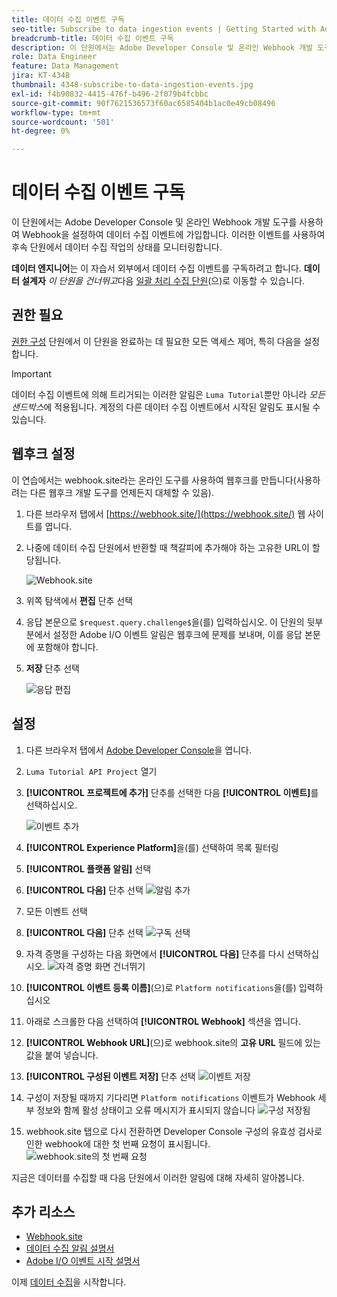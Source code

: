 ```yaml
---
title: 데이터 수집 이벤트 구독
seo-title: Subscribe to data ingestion events | Getting Started with Adobe Experience Platform for Data Architects and Data Engineers
breadcrumb-title: 데이터 수집 이벤트 구독
description: 이 단원에서는 Adobe Developer Console 및 온라인 Webhook 개발 도구를 사용하여 Webhook을 설정하여 데이터 수집 이벤트에 가입합니다. 이러한 이벤트를 사용하여 후속 단원에서 데이터 수집 작업의 상태를 모니터링합니다.
role: Data Engineer
feature: Data Management
jira: KT-4348
thumbnail: 4348-subscribe-to-data-ingestion-events.jpg
exl-id: f4b90832-4415-476f-b496-2f079b4fcbbc
source-git-commit: 90f7621536573f60ac6585404b1ac0e49cb08496
workflow-type: tm+mt
source-wordcount: '501'
ht-degree: 0%

---
```


# 데이터 수집 이벤트 구독

<!--25min-->

이 단원에서는 Adobe Developer Console 및 온라인 Webhook 개발 도구를 사용하여 Webhook을 설정하여 데이터 수집 이벤트에 가입합니다. 이러한 이벤트를 사용하여 후속 단원에서 데이터 수집 작업의 상태를 모니터링합니다.

**데이터 엔지니어**&#x200B;는 이 자습서 외부에서 데이터 수집 이벤트를 구독하려고 합니다.
**데이터 설계자** _이 단원을 건너뛰고_&#x200B;다음 [일괄 처리 수집 단원](ingest-batch-data.md)(으)로 이동할 수 있습니다.

## 권한 필요

[권한 구성](configure-permissions.md) 단원에서 이 단원을 완료하는 데 필요한 모든 액세스 제어, 특히 다음을 설정합니다.

<!--* Developer-role access to the `Luma Tutorial Platform` product profile (for API)
-->

>[!IMPORTANT]
>
> 데이터 수집 이벤트에 의해 트리거되는 이러한 알림은 `Luma Tutorial`뿐만 아니라 _모든 샌드박스_&#x200B;에 적용됩니다. 계정의 다른 데이터 수집 이벤트에서 시작된 알림도 표시될 수 있습니다.


## 웹후크 설정

이 연습에서는 webhook.site라는 온라인 도구를 사용하여 웹후크를 만듭니다(사용하려는 다른 웹후크 개발 도구를 언제든지 대체할 수 있음).

1. 다른 브라우저 탭에서 [https://webhook.site/](https://webhook.site/) 웹 사이트를 엽니다.
1. 나중에 데이터 수집 단원에서 반환할 때 책갈피에 추가해야 하는 고유한 URL이 할당됩니다.

   ![Webhook.site](assets/ioevents-webhook-home.png)
1. 위쪽 탐색에서 **편집** 단추 선택
1. 응답 본문으로 `$request.query.challenge$`을(를) 입력하십시오. 이 단원의 뒷부분에서 설정한 Adobe I/O 이벤트 알림은 웹후크에 문제를 보내며, 이를 응답 본문에 포함해야 합니다.
1. **저장** 단추 선택

   ![응답 편집](assets/ioevents-webhook-editResponse.png)

## 설정

1. 다른 브라우저 탭에서 [Adobe Developer Console](https://console.adobe.io/)을 엽니다.
1. `Luma Tutorial API Project` 열기
1. **[!UICONTROL 프로젝트에 추가]** 단추를 선택한 다음 **[!UICONTROL 이벤트]**&#x200B;를 선택하십시오.

   ![이벤트 추가](assets/ioevents-addEvents.png)
1. **[!UICONTROL Experience Platform]**&#x200B;을(를) 선택하여 목록 필터링
1. **[!UICONTROL 플랫폼 알림]** 선택
1. **[!UICONTROL 다음]** 단추 선택
   ![알림 추가](assets/ioevents-addNotifications.png)
1. 모든 이벤트 선택
1. **[!UICONTROL 다음]** 단추 선택
   ![구독 선택](assets/ioevents-addSubscriptions.png)
1. 자격 증명을 구성하는 다음 화면에서 **[!UICONTROL 다음]** 단추를 다시 선택하십시오.
   ![자격 증명 화면 건너뛰기](assets/ioevents-clickNext.png)
1. **[!UICONTROL 이벤트 등록 이름]**(으)로 `Platform notifications`을(를) 입력하십시오
1. 아래로 스크롤한 다음 선택하여 **[!UICONTROL Webhook]** 섹션을 엽니다.
1. **[!UICONTROL Webhook URL]**(으)로 webhook.site의 **고유 URL** 필드에 있는 값을 붙여 넣습니다.
1. **[!UICONTROL 구성된 이벤트 저장]** 단추 선택
   ![이벤트 저장](assets/ioevents-addWebhook.png)
1. 구성이 저장될 때까지 기다리면 `Platform notifications` 이벤트가 Webhook 세부 정보와 함께 활성 상태이고 오류 메시지가 표시되지 않습니다
   ![구성 저장됨](assets/ioevents-webhookConfigured.png)
1. webhook.site 탭으로 다시 전환하면 Developer Console 구성의 유효성 검사로 인한 webhook에 대한 첫 번째 요청이 표시됩니다.
   ![webhook.site의 첫 번째 요청](assets/ioevents-webhook-firstRequest.png)

지금은 데이터를 수집할 때 다음 단원에서 이러한 알림에 대해 자세히 알아봅니다.

## 추가 리소스

* [Webhook.site](https://webhook.site/)
* [데이터 수집 알림 설명서](https://experienceleague.adobe.com/docs/experience-platform/ingestion/quality/subscribe-events.html?lang=ko)
* [Adobe I/O 이벤트 시작 설명서](https://www.adobe.io/apis/experienceplatform/events/docs.html)

이제 [데이터 수집](ingest-batch-data.md)을 시작합니다.
